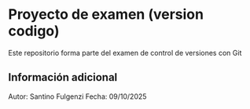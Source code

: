 # Proyecto de examen (version codigo)


Este repositorio forma parte del examen de control de versiones con Git
## Información adicional
Autor: Santino Fulgenzi
Fecha: 09/10/2025
